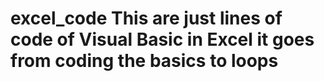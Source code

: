 # excel_code This are just lines of code of Visual Basic in Excel it goes from coding the basics to loops
